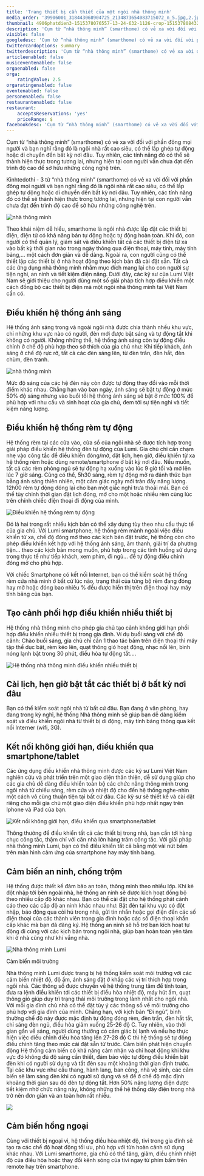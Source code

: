 ```yaml
---
title: 'Trang thiết bị cần thiết của một ngôi nhà thông minh'
media_order: '39906001_318443068904725_2134873654083715072_n_5.jpg,2.jpg,3.jpg,anh_2_3.jpg,4906phatdien3-1515378076557-13-24-632-1126-crop-1515378084325.jpg,anh_2_1.jpg,5.png'
thumbnail: 4906phatdien3-1515378076557-13-24-632-1126-crop-1515378084325.jpg
description: 'Cụm từ “nhà thông minh” (smarthome) có vẻ xa vời đối với phần đông mọi người và bạn nghĩ rằng đó là ngôi nhà rất cao siêu, có thể lắp ghép tự động hoặc di chuyển đến bất kỳ nơi đâu. Tuy nhiên, các tính năng đó có thể sẽ thành hiện thực trong tương lai, nhưng hiện tại con người vẫn chưa đạt đến trình độ cao để sở hữu những công nghệ trên.'
visible: false
googledesc: 'Cụm từ “nhà thông minh” (smarthome) có vẻ xa vời đối với phần đông mọi người và bạn nghĩ rằng đó là ngôi nhà rất cao siêu, có thể lắp ghép tự động hoặc di chuyển đến bất kỳ nơi đâu. Tuy nhiên, các tính năng đó có thể sẽ thành hiện thực trong tương lai, nhưng hiện tại con người vẫn chưa đạt đến trình độ cao để sở hữu những công nghệ trên.'
twittercardoptions: summary
twitterdescription: 'Cụm từ “nhà thông minh” (smarthome) có vẻ xa vời đối với phần đông mọi người và bạn nghĩ rằng đó là ngôi nhà rất cao siêu, có thể lắp ghép tự động hoặc di chuyển đến bất kỳ nơi đâu. Tuy nhiên, các tính năng đó có thể sẽ thành hiện thực trong tương lai, nhưng hiện tại con người vẫn chưa đạt đến trình độ cao để sở hữu những công nghệ trên.'
articleenabled: false
musiceventenabled: false
orgaenabled: false
orga:
    ratingValue: 2.5
orgaratingenabled: false
eventenabled: false
personenabled: false
restaurantenabled: false
restaurant:
    acceptsReservations: 'yes'
    priceRange: $
facebookdesc: 'Cụm từ “nhà thông minh” (smarthome) có vẻ xa vời đối với phần đông mọi người và bạn nghĩ rằng đó là ngôi nhà rất cao siêu, có thể lắp ghép tự động hoặc di chuyển đến bất kỳ nơi đâu. Tuy nhiên, các tính năng đó có thể sẽ thành hiện thực trong tương lai, nhưng hiện tại con người vẫn chưa đạt đến trình độ cao để sở hữu những công nghệ trên.'
---
```


Cụm từ “nhà thông minh” (smarthome) có vẻ xa vời đối với phần đông mọi người và bạn nghĩ rằng đó là ngôi nhà rất cao siêu, có thể lắp ghép tự động hoặc di chuyển đến bất kỳ nơi đâu. Tuy nhiên, các tính năng đó có thể sẽ thành hiện thực trong tương lai, nhưng hiện tại con người vẫn chưa đạt đến trình độ cao để sở hữu những công nghệ trên.
 
Kinhtedothi - 3 từ “nhà thông minh” (smarthome) có vẻ xa vời đối với phần đông mọi người và bạn nghĩ rằng đó là ngôi nhà rất cao siêu, có thể lắp ghép tự động hoặc di chuyển đến bất kỳ nơi đâu. Tuy nhiên, các tính năng đó có thể sẽ thành hiện thực trong tương lai, nhưng hiện tại con người vẫn chưa đạt đến trình độ cao để sở hữu những công nghệ trên.

![nhà thông minh](anh_2_3.jpg)

Theo khái niệm dễ hiểu, smarthome là ngôi nhà được lắp đặt các thiết bị điện, điện tử có khả năng bán tự động hoặc tự động hoàn toàn. Khi đó, con người có thể quản lý, giám sát và điều khiển tất cả các thiết bị điện từ xa vào bất kỳ thời gian nào trong ngày thông qua điện thoại, máy tính, máy tính bảng,… một cách đơn giản và dễ dàng.
Ngoài ra, con người cũng có thể thiết lập các thiết bị ở nhà hoạt động theo kịch bản đã cài đặt sẵn. Tất cả các ứng dụng nhà thông minh nhằm mục đích mang lại cho con người sự tiện nghi, an ninh và tiết kiệm điện năng.
Dưới đây, các kỹ sư của Lumi Việt Nam sẽ giới thiệu cho người dùng một số giải pháp tích hợp điều khiển một cách đồng bộ các thiết bị điện mà một ngôi nhà thông minh tại Việt Nam cần có.

## Điều khiển hệ thống ánh sáng

Hệ thống ánh sáng trong và ngoài ngôi nhà được chia thành nhều khu vực, chỉ những khu vực nào có người, đèn mới được bật sáng và tự động tắt khi không có người. Không những thế, hệ thống ánh sáng còn tự động điều chỉnh ở chế độ phù hợp theo sở thích của gia chủ như: Khi tiếp khách, ánh sáng ở chế độ rực rỡ, tất cả các đèn sáng lên, từ đèn trần, đèn hắt, đèn chùm, đèn tranh.

![nhà thông minh](5.png)

Mức độ sáng của các hệ đèn này còn được tự động thay đổi vào mỗi thời điểm khác nhau. Chẳng hạn vào ban ngày, ánh sáng sẽ bật tự động ở mức 50% độ sáng nhưng vào buổi tối hệ thông ánh sáng sẽ bật ở mức 100% để phù hợp với nhu cầu và sinh hoạt của gia chủ, đem tới sự tiện nghi và tiết kiệm năng lượng.

## Điều khiển hệ thống rèm tự động

Hệ thống rèm tại các cửa vào, cửa sổ của ngôi nhà sẽ được tích hợp trong giải pháp điều khiển hệ thống đèn tự động của Lumi. Gia chủ chỉ cần chạm nhẹ vào công tắc để điều khiển đóng/mở, đặt lịch, hẹn giờ, điều khiển từ xa hệ thống rèm hoặc dùng remote/smartphone ở bất kỳ nơi đâu. Nếu muốn, tất cả các rèm phòng ngủ sẽ tự động hạ xuống vào lúc 9 giờ tối và mở lên lúc 7 giờ sáng. Cũng có thể, 5h30 sáng, rèm tự động mở ra đánh thức bạn bằng ánh sáng thiên nhiên, một cảm giác ngày mới tràn đầy năng lượng. 12h00 rèm tự động đóng lại cho bạn một giấc nghỉ trưa thoải mái. Bạn có thể tùy chỉnh thời gian đặt lịch đóng, mở cho một hoặc nhiều rèm cùng lúc trên chính chiếc điện thoại đi động của mình.

![Điều khiển hệ thống rèm tự động](3.jpg)

Đó là hai trong rất nhiều kịch bản có thể xây dựng tùy theo nhu cầu thực tế của gia chủ. Với Lumi smartphone, hệ thống rèm mành ngoài việc điều khiển từ xa, chế độ đóng mở theo các kịch bản đặt trước, hệ thống còn cho phép điều khiển kết hợp với hệ thống ánh sáng, âm thanh, giải trí đa phương tiện… theo các kịch bản mong muốn, phù hợp trong các tình huống sử dụng trong thực tế như tiếp khách, xem phim, đi ngủ… để tự động điều chỉnh đóng mở cho phù hợp.

Với chiếc Smartphone có kết nối Internet, bạn có thể kiểm soát hệ thống rèm cửa nhà mình ở bất cứ lúc nào, trạng thái của từng bộ rèm đang đóng hay mở hoặc đóng bao nhiêu % đều được hiển thị trên điện thoại hay máy tính bảng của bạn. 

## Tạo cảnh phối hợp điều khiển nhiều thiết bị

Hệ thống nhà thông minh cho phép gia chủ tạo cảnh không giới hạn phối hợp điều khiển nhiều thiết bị trong gia đình. Ví dụ buổi sáng với chế độ cảnh: Chào buổi sáng, gia chủ chỉ cần 1 thao tác bấm trên điện thoại thì máy tập thể dục bật, rèm kéo lên, quạt thông gió hoạt động, nhạc nổi lên, bình nóng lạnh bật trong 30 phút, điều hòa tự động tắt….

![Hệ thống nhà thông minh điều khiển nhiều thiết bị](2.jpg)

## Cài lịch, hẹn giờ bật tắt các thiết bị ở bất kỳ nơi đâu

Bạn có thể kiểm soát ngôi nhà từ bất cứ đâu. Bạn đang ở văn phòng, hay đang trong kỳ nghỉ, hệ thống Nhà thông minh sẽ giúp bạn dễ dàng kiểm soát và điều khiển ngôi nhà từ thiết bị di động, máy tính bảng thông qua kết nối Interner (wifi, 3G).

## Kết nối không giới hạn, điều khiển qua smartphone/tablet

Các ứng dụng điều khiển nhà thông minh được các kỹ sư Lumi Việt Nam nghiên cứu và phát triển trên một giao diện thân thiện, dễ sử dụng giúp cho các gia chủ dễ dàng điều khiển toàn bộ các chức năng thông minh trong ngôi nhà từ chiếu sáng, rèm cửa và nhiệt độ cho đến hệ thống nghe-nhìn một cách vô cùng thuận tiện tại bất cứ đâu. Các kỹ sư sẽ thiết kế và cài đặt riêng cho mỗi gia chủ một giao diện điều khiển phù hợp nhất ngay trên Iphone và iPad của bạn.

![Kết nối không giới hạn, điều khiển qua smartphone/tablet](4906phatdien3-1515378076557-13-24-632-1126-crop-1515378084325.jpg)

Thông thường để điều khiển tất cả các thiết bị trong nhà, bạn cần tới hàng chục công tắc, thậm chí với căn nhà lớn hàng trăm công tắc. Với giải pháp nhà thông minh Lumi, bạn có thể điều khiển tất cả bằng một vài nút bấm trên màn hình cảm ứng của smartphone hay máy tính bảng.

## Cảm biến an ninh, chống trộm

Hệ thống được thiết kế đảm bảo an toàn, thông minh theo nhiều lớp. Khi kẻ đột nhập tới bên ngoài nhà, hệ thống an ninh sẽ được kích hoạt đồng bộ theo nhiều cấp độ khác nhau. Bạn có thể cài đặt cho hệ thống phát cảnh cáo theo các cấp độ an ninh khác nhau như: Bật đèn tại khu vực có đột nhập, báo động qua còi hú trong nhà, gửi tin nhắn hoặc gọi điện đến các số điện thoại của các thành viên trong gia đình hoặc các số điện thoại khẩn cấp khác mà bạn đã đăng ký. Hệ thống an ninh sẽ hỗ trợ bạn kích hoạt tự động đi cùng với các kịch bản trong ngôi nhà, giúp bạn hoàn toàn yên tâm khi ở nhà cũng như khi vắng nhà.

![Nhà thông minh Lumi](39906001_318443068904725_2134873654083715072_n_5.jpg)

Cảm biến môi trường

Nhà thông minh Lumi được trang bị hệ thống kiểm soát môi trường với các cảm biến nhiệt độ, độ ẩm, ánh sáng đặt ở khắp các vị trí thích hợp trong ngôi nhà. Các thông số được chuyển về hệ thống trung tâm để tính toán, đưa ra lệnh điều khiển tới các thiết bị điều hòa nhiệt độ, máy hút ẩm, quạt thông gió giúp duy trì trạng thái môi trường trong lành nhất cho ngôi nhà.
Với mỗi gia đình chủ nhà có thể đặt tùy ý các thông số về môi trường cho phù hợp với gia đình của mình. Chẳng hạn, với kịch bản “Đi ngủ”, bình thường chế độ này được mặc định tự động đóng rèm, đèn trần, đèn hắt tắt, chỉ sáng đèn ngủ, điều hòa giảm xuống 25-26 độ C. Tuy nhiên, vào thời gian gần về sáng, người dùng thường có cảm giác bị lạnh và nếu họ thực hiện việc điều chỉnh điều hòa tăng lên 27-28 độ C thì hệ thống sẽ tự động điều chỉnh tăng theo mức cài đặt sẵn từ trước.
Cảm biến phát hiện chuyển động
Hệ thống cảm biến có khả năng cảm  nhận và chỉ hoạt động khi khu vực đó không đủ độ sáng cần thiết, đảm bảo việc tự động điều khiển bật đèn khi có người sử dụng và tắt đèn sau một khoảng thời gian định trước. Tại các khu vực như cầu thang, hành lang, ban công, nhà vệ sinh, các cảm biến sẽ làm sáng đèn khi có người sử dụng và sẽ để ở chế độ mặc định khoảng thời gian sau đó đèn tự động tắt. Hơn 50% năng lượng điện được tiết kiệm nhờ chức năng này, không những thế hệ thống dây điện trong nhà trở nên đơn giản và an toàn hơn rất nhiều.

![](anh_2_1.jpg)

## Cảm biến hồng ngoại

Cùng với thiết bị ngoại vi, hệ thống điều hòa nhiệt độ, tivi trong gia đình sẽ tạo ra các chế độ hoạt động tối ưu, phù hợp với từn hoàn cảnh sử dụng khác nhau. Với Lumi smarthome, gia chủ có thể tăng, giảm, điều chỉnh nhiệt độ của điều hòa hoặc thay đổi kênh sóng của tivi ngay từ phím bấm trên remote hay trên smartphone.